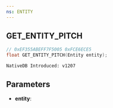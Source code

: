 ```yaml
---
ns: ENTITY
---
```

## GET_ENTITY_PITCH

```c
// 0xEF355ABEFF7F5005 0xFCE6ECE5
float GET_ENTITY_PITCH(Entity entity);
```

```
NativeDB Introduced: v1207
```

## Parameters
* **entity**:
